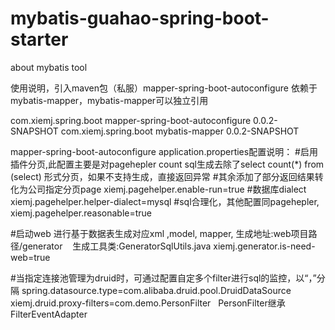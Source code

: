# mybatis-guahao-spring-boot-starter
about mybatis tool 

使用说明，引入maven包（私服）mapper-spring-boot-autoconfigure 依赖于mybatis-mapper，mybatis-mapper可以独立引用
        <p><dependency>
            <groupId>com.xiemj.spring.boot</groupId>
            <artifactId>mapper-spring-boot-autoconfigure</artifactId>
            <version>0.0.2-SNAPSHOT</version>
        </dependency>
        <dependency>
            <groupId>com.xiemj.spring.boot</groupId>
            <artifactId>mybatis-mapper</artifactId>
            <version>0.0.2-SNAPSHOT</version>
        </dependency></p>
        
mapper-spring-boot-autoconfigure  application.properties配置说明：
#启用插件分页,此配置主要是对pagehepler count sql生成去除了select count(*) from (select) 形式分页，如果不支持生成，直接返回异常
#其余添加了部分返回结果转化为公司指定分页page
xiemj.pagehelper.enable-run=true
#数据库dialect
xiemj.pagehelper.helper-dialect=mysql
#sql合理化，其他配置同pagehepler,
xiemj.pagehelper.reasonable=true

#启动web 进行基于数据表生成对应xml ,model, mapper, 生成地址:web项目路径/generator    生成工具类:GeneratorSqlUtils.java
xiemj.generator.is-need-web=true

#当指定连接池管理为druid时，可通过配置自定多个filter进行sql的监控，以“，”分隔
spring.datasource.type=com.alibaba.druid.pool.DruidDataSource
xiemj.druid.proxy-filters=com.demo.PersonFilter    PersonFilter继承FilterEventAdapter


